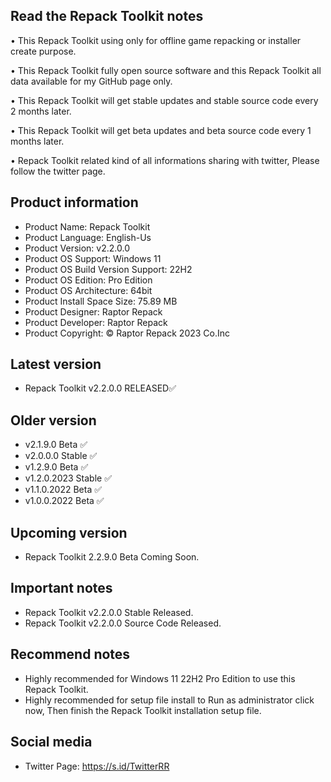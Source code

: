 Read the Repack Toolkit notes
-----------------------------

• This Repack Toolkit using only for offline game repacking or installer create purpose.

• This Repack Toolkit fully open source software and this Repack Toolkit all data available for my GitHub page only.

• This Repack Toolkit will get stable updates and stable source code every 2 months later.

• This Repack Toolkit will get beta updates and beta source code every 1 months later.

• Repack Toolkit related kind of all informations sharing with twitter, Please follow the twitter page.

Product information
-------------------
- Product Name: Repack Toolkit
- Product Language: English-Us
- Product Version: v2.2.0.0
- Product OS Support: Windows 11
- Product OS Build Version Support: 22H2
- Product OS Edition: Pro Edition
- Product OS Architecture: 64bit
- Product Install Space Size: 75.89 MB
- Product Designer: Raptor Repack
- Product Developer: Raptor Repack
- Product Copyright: © Raptor Repack 2023 Co.Inc

Latest version
--------------
- Repack Toolkit v2.2.0.0 RELEASED✅

Older version
-------------
- v2.1.9.0 Beta ✅
- v2.0.0.0 Stable ✅
- v1.2.9.0 Beta ✅
- v1.2.0.2023 Stable ✅
- v1.1.0.2022 Beta ✅
- v1.0.0.2022 Beta ✅

Upcoming version
----------------
- Repack Toolkit 2.2.9.0 Beta Coming Soon.

Important notes
---------------
- Repack Toolkit v2.2.0.0 Stable Released.
- Repack Toolkit v2.2.0.0 Source Code Released.

Recommend notes
---------------
- Highly recommended for Windows 11 22H2 Pro Edition to use this Repack Toolkit.
- Highly recommended for setup file install to Run as administrator click now, Then finish the Repack Toolkit installation setup file.

Social media
------------
- Twitter Page: https://s.id/TwitterRR
